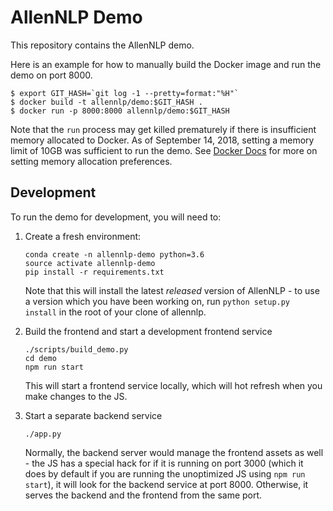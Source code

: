 # AllenNLP Demo

This repository contains the AllenNLP demo.

Here is an example for how to manually build the Docker image and run the demo on port 8000.

```
$ export GIT_HASH=`git log -1 --pretty=format:"%H"`
$ docker build -t allennlp/demo:$GIT_HASH .
$ docker run -p 8000:8000 allennlp/demo:$GIT_HASH
```

Note that the `run` process may get killed prematurely if there is insufficient memory allocated to Docker. As of September 14, 2018, setting a memory limit of 10GB was sufficient to run the demo. See [Docker Docs](https://docs.docker.com/docker-for-mac/#advanced) for more on setting memory allocation preferences.

## Development

To run the demo for development, you will need to:

1. Create a fresh environment:

    ```
    conda create -n allennlp-demo python=3.6
    source activate allennlp-demo
    pip install -r requirements.txt
    ```

    Note that this will install the latest _released_ version of AllenNLP - to use a version which you have been working on, run `python setup.py install` in the root of your clone of allennlp.

2. Build the frontend and start a development frontend service

    ```
    ./scripts/build_demo.py
    cd demo
    npm run start
    ```

    This will start a frontend service locally, which will hot refresh when you make changes to the JS.

3. Start a separate backend service

    ```
    ./app.py
    ```

    Normally, the backend server would manage the frontend assets as well - the JS has a special hack for if it is running on port 3000 (which it does by default if you are running the unoptimized JS using `npm run start`), it will look for the backend service at port 8000. Otherwise, it serves the backend and the frontend from the same port.

